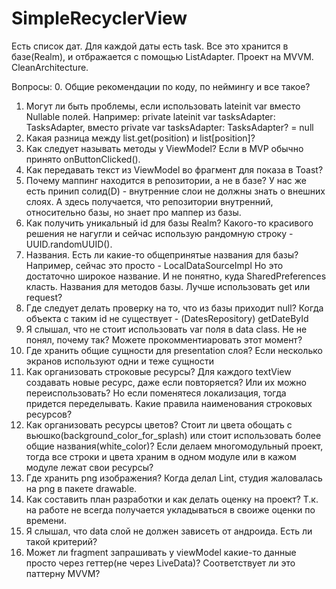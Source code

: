 # SimpleRecyclerView
Есть список дат. Для каждой даты есть task. Все это хранится в базе(Realm), и отбражается с помощью ListAdapter. Проект на MVVM. CleanArchitecture.


Вопросы:
0. Общие рекомендации по коду, по неймингу и все такое?
1. Могут ли быть проблемы, если использовать lateinit var вместо Nullable полей. 
Например: private lateinit var tasksAdapter: TasksAdapter, вместо private var tasksAdapter: TasksAdapter? = null
2. Какая разница между list.get(position) и list[position]?
3. Как следует называть методы у ViewModel? Если в MVP обычно принято onButtonClicked().
4. Как передавать текст из ViewModel во фрагмент для показа в Toast?
5. Почему маппинг находится в репозитории, а не в базе? 
У нас же есть принип солид(D) - внутренние слои не должны знать о внешних слоях.
А здесь получается, что репозитории внутренний, относительно базы, но знает про маппер из базы.
6. Как получить уникальный id для базы Realm? 
Какого-то красивого решения не нагугли и сейчас использую рандомную строку - UUID.randomUUID().
7. Названия. Есть ли какие-то общепринятые названия для базы? Например, сейчас это просто - LocalDataSourceImpl
Но это достаточно широкое название. И не понятно, куда SharedPreferences класть.
Названия для методов базы. Лучше использовать get или request?
8. Где следует делать проверку на то, что из базы приходит null?
Когда объекта с таким id не существует - (DatesRepository) getDateById
9. Я слышал, что не стоит использовать var поля в data class. Не не понял, почему так? Можете прокомментиаровать этот момент?
10. Где хранить общие сущности для presentation слоя? Если несколько экранов используют одни и теже сущности
11. Как организовать строковые ресурсы? Для каждого textView создавать новые ресурс, даже если повторяется? 
Или их можно переиспользовать? Но если поменятеся локализация, тогда придется переделывать.
Какие правила наименования строковых ресурсов?
12. Как организовать ресурсы цветов? Стоит ли цвета обощать с вьюшко(background_color_for_splash) или стоит использовать более общие названия(white_color)?
Если делаем многомодульный проект, тогда все строки и цвета храним в одном модуле или в кажом модуле лежат свои ресурсы?
13. Где хранить png изображения? Когда делал Lint, студия жаловалась на png в пакете drawable.
14. Как составить план разработки и как делать оценку на проект? Т.к. на работе не всегда получается укладываться в своиже оценки по времени.
15. Я слышал, что data слой не должен зависеть от андроида. Есть ли такой критерий? 
16. Может ли fragment запрашивать у viewModel какие-то данные просто через геттер(не через LiveData)? Соответствует ли это паттерну MVVM?
